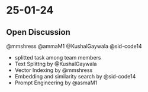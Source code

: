 # 25-01-24

## Open Discussion
@mmshress @ammaM1 @KushalGaywala @sid-code14

- splitted task among team members
- Text Splittng by @KushalGaywala
- Vector Indexing by @mmshress
- Embedding and similarity search by @sid-code14
- Prompt Engineering by @asmaM1

